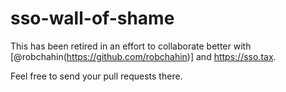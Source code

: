 # sso-wall-of-shame

This has been retired in an effort to collaborate better with [@robchahin(https://github.com/robchahin)] and https://sso.tax. 

Feel free to send your pull requests there.
